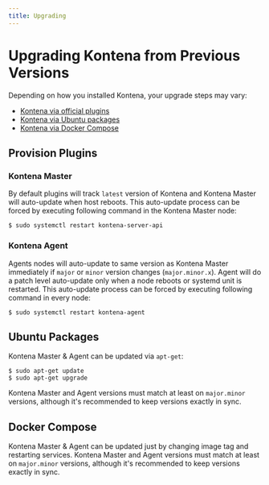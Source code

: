 ```yaml
---
title: Upgrading
---
```


# Upgrading Kontena from Previous Versions

Depending on how you installed Kontena, your upgrade steps may vary:

* [Kontena via official plugins](#provision-plugins)
* [Kontena via Ubuntu packages](#ubuntu-packages)
* [Kontena via Docker Compose](#docker-compose)


## Provision Plugins

### Kontena Master

By default plugins will track `latest` version of Kontena and Kontena Master will auto-update when host reboots. This auto-update process can be forced by executing following command in the Kontena Master node:

```
$ sudo systemctl restart kontena-server-api
```

### Kontena Agent

Agents nodes will auto-update to same version as Kontena Master immediately if `major` or `minor` version changes (`major.minor.x`). Agent will do a patch level auto-update only when a node reboots or systemd unit is restarted. This auto-update process can be forced by executing following command in every node:

```
$ sudo systemctl restart kontena-agent
```

## Ubuntu Packages

Kontena Master & Agent can be updated via `apt-get`:

```
$ sudo apt-get update
$ sudo apt-get upgrade
```

Kontena Master and Agent versions must match at least on `major.minor` versions, although it's recommended to keep versions exactly in sync.

## Docker Compose

Kontena Master & Agent can be updated just by changing image tag and restarting services. Kontena Master and Agent versions must match at least on `major.minor` versions, although it's recommended to keep versions exactly in sync.
